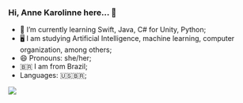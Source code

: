 ### Hi, Anne Karolinne here... 👋

- 🌱 I’m currently learning Swift, Java, C# for Unity, Python;
- 🖥️ I am studying Artificial Intelligence, machine learning, computer organization, among others;
- 😄 Pronouns: she/her;
- 🇧🇷 I am from Brazil;
- Languages: 🇺🇸🇧🇷;


<picture>
<source 
  srcset="https://github-readme-stats.vercel.app/api?username=anuraghazra&show_icons=true&theme=dark"
  media="(prefers-color-scheme: dark)"
/>
<source
  srcset="https://github-readme-stats.vercel.app/api?username=anuraghazra&show_icons=true"
  media="(prefers-color-scheme: light), (prefers-color-scheme: no-preference)"
/>
<img src="https://github-readme-stats.vercel.app/api?username=anuraghazra&show_icons=true" />
</picture>
